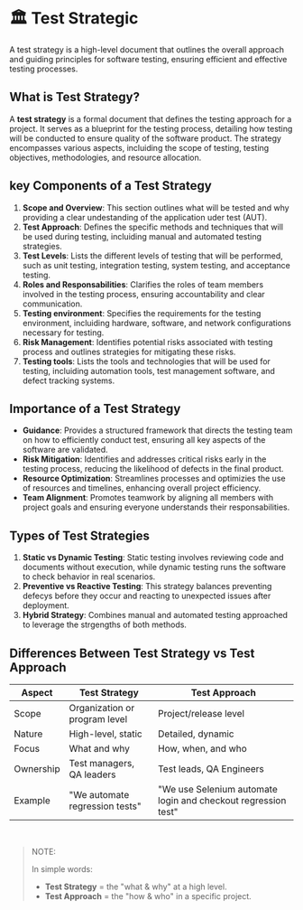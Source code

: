 # 🏛️ Test Strategic

A test strategy is a high-level document that outlines the overall approach and guiding principles for software testing, ensuring efficient and effective testing processes.

## What is Test Strategy?
A **test strategy** is a formal document that defines the testing approach for a project. It serves as a blueprint for the testing process, detailing how testing will be conducted to ensure quality of the software product.
The strategy encompasses various aspects, incluiding the scope of testing, testing objectives, methodologies, and resource allocation.

## key Components of a Test Strategy
1. **Scope and Overview**: This section outlines what will be tested and why providing a clear undestanding of the application uder test (AUT).
2. **Test Approach**: Defines the specific methods and techniques that will be used during testing, incluiding manual and automated testing strategies.
3. **Test Levels**: Lists the different levels of testing that will be performed, such as unit testing, integration testing, system testing, and acceptance testing.
4. **Roles and Responsabilities**: Clarifies the roles of team members involved in the testing process, ensuring accountability and clear communication.
5. **Testing environment**: Specifies the requirements for the testing environment, incluiding hardware, software, and network configurations necessary for testing.
6. **Risk Management**: Identifies potential risks associated with testing process and outlines strategies for mitigating these risks.
7. **Testing tools**: Lists the tools and technologies that will be used for testing, incluiding automation tools, test management software, and defect tracking systems.

## Importance of a Test Strategy
- **Guidance**: Provides a structured framework that directs the testing team on how to efficiently conduct test, ensuring all key aspects of the software are validated.
- **Risk Mitigation**: Identifies and addresses critical risks early in the testing process, reducing the likelihood of defects in the final product.
- **Resource Optimization**: Streamlines processes and optimizies the use of resources and timelines, enhancing overall project efficiency.
- **Team Alignment**: Promotes teamwork by aligning all members with project goals and ensuring everyone understands their responsabilities.

## Types of Test Strategies
1. **Static vs Dynamic Testing**: Static testing involves reviewing code and documents without execution, while dynamic testing runs the software to check behavior in real scenarios.
2. **Preventive vs Reactive Testing**: This strategy balances preventing defecys before they occur and reacting to unexpected issues after deployment.
3. **Hybrid Strategy**: Combines manual and automated testing approached to leverage the strgengths of both methods.

## Differences Between Test Strategy vs Test Approach

| **Aspect**  | **Test Strategy**             | **Test Approach**        |
|------------|--------------------------------|--------------------------|
| Scope      | Organization or program level  | Project/release level    |
| Nature     | High-level, static             | Detailed, dynamic        |
| Focus      | What and why                   | How, when, and who       |
| Ownership  | Test managers, QA leaders      | Test leads, QA Engineers |
| Example    | "We automate regression tests" | "We use Selenium automate login and checkout regression test"|
<br>

>NOTE:
>
>In simple words:
>- **Test Strategy** = the "what & why" at a high level.
>- **Test Approach** = the "how & who" in a specific project.

